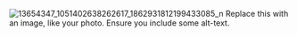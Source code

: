 ![13654347_1051402638262617_1862931812199433085_n](https://user-images.githubusercontent.com/79460697/133075290-2fced8d9-7749-4d07-acff-7943645172dd.png)
Replace this with an image, like your photo. Ensure you include some alt-text.
